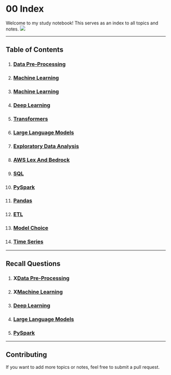 # 00 Index

Welcome to my study notebook! This serves as an index to all topics and notes.
<img src="https://media1.tenor.com/m/hTE7x1-avYIAAAAC/bear-hello.gif">

---

## Table of Contents

1. ### [Data Pre-Processing](1_DataPreProcessing.md)
2. ### [Machine Learning](2_ML.md)
3. ### [Machine Learning](3_Statistics.md)
4. ### [Deep Learning](3_DeepLearning.md)
5. ### [Transformers](4_Transformers.md)
6. ### [Large Language Models](5_LLM.md)
7. ### [Exploratory Data Analysis](6_Exploratory_Data_Analysis.md)
8. ### [AWS Lex And Bedrock](7_AWS_LexAndBedrock.md)
9. ### [SQL](8_SQL.md)
10. ### [PySpark](9_PySpark.md)
11. ### [Pandas](10_pandas.md)
12. ### [ETL](11_ETL.md)
13. ### [Model Choice](12_Model_Choice.md)
14. ### [Time Series](13_Time_Series.md)

---

## Recall Questions

1. ### X[Data Pre-Processing](1_DataPreProcessing.md)
2. ### X[Machine Learning](2_ML.md)
3. ### [Deep Learning](3_DeepLearning_Recall.md)
4. ### [Large Language Models](5_LLM_Recall.md)
9. ### [PySpark](9_PySpark_Recall.md) 
---

## Contributing

If you want to add more topics or notes, feel free to submit a pull request.
